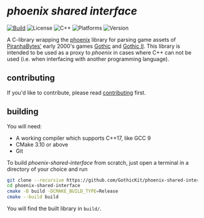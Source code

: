 # _phoenix shared interface_

[![Build](https://img.shields.io/github/actions/workflow/status/GothicKit/phoenix-shared-interface/build.yml?label=Build&branch=main)](https://img.shields.io/github/actions/workflow/status/GothicKit/phoenix-shared-interface/build.yml)
![License](https://img.shields.io/github/license/lmichaelis/phoenix-shared-interface?label=License&color=important)
![C++](https://img.shields.io/static/v1?label=C%2B%2B&message=17&color=informational)
![Platforms](https://img.shields.io/static/v1?label=Supports&message=GCC%20|%20Clang%20|%20MSVC%20|%20Apple%20Clang&color=blueviolet)
![Version](https://img.shields.io/github/v/tag/GothicKit/phoenix-shared-interface?label=Version&sort=semver)

A C-library wrapping the [phoenix](https://github.com/lmichaelis/phoenix) library for parsing game assets of
[PiranhaBytes'](https://www.piranha-bytes.com/) early 2000's games [Gothic](https://en.wikipedia.org/wiki/Gothic_(video_game))
and [Gothic II](https://en.wikipedia.org/wiki/Gothic_II). This library is intended to be used as a proxy to _phoenix_ in
cases where C++ can not be used (i.e. when interfacing with another programming language).

## contributing

If you'd like to contribute, please read [contributing](contributing.md) first.

## building

You will need:

* A working compiler which supports C++17, like GCC 9
* CMake 3.10 or above
* Git

To build _phoenix-shared-interface_ from scratch, just open a terminal in a directory of your choice and run

```bash
git clone --recursive https://github.com/GothicKit/phoenix-shared-interface
cd phoenix-shared-interface
cmake -B build -DCMAKE_BUILD_TYPE=Release
cmake --build build
```

You will find the built library in `build/`.
